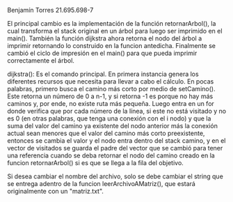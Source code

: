 Benjamín Torres 21.695.698-7

El principal cambio es la implementación de la función retornarArbol(), la cual transforma el stack original en un árbol para luego ser imprimido en el main(). También la función dijkstra ahora retorna el nodo del árbol a imprimir retornando lo construido en la funcion antedicha. Finalmente se cambió el ciclo de impresión en el main() para que pueda imprimir correctamente el árbol.

dijkstra(): Es el comando principal. En primera instancia genera los diferentes recursos que necesita para llevar a cabo el cálculo. En pocas palabras, primero busca el camino más corto por medio de setCamino(). Este retorna un número de 0 a n-1, y si retorna -1 es porque no hay más caminos y, por ende, no existe ruta más pequeña. Luego entra en un for donde verifica que por cada número de la línea, si este no está visitado y no es 0 (en otras palabras, que tenga una conexión con el i nodo) y que la suma del valor del camino ya existente del nodo anterior más la conexión actual sean menores que el valor del camino más corto preexistente, entonces se cambia el valor y el nodo entra dentro del stack camino, y en el vector de visitados se guarda el padre del vector que se cambió para tener una referencia cuando se deba retornar el nodo del camino creado en la funcion retornarArbol() si es que se llega a la fila del objetivo.

Si desea cambiar el nombre del archivo, solo se debe cambiar el string que se entrega adentro de la funcion leerArchivoAMatriz(), que estará originalmente con un "matriz.txt".
